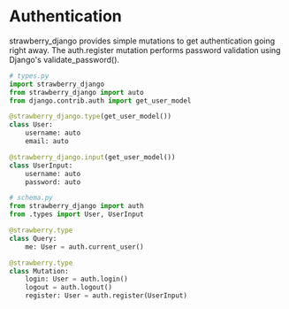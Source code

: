 # Authentication

strawberry_django provides simple mutations to get authentication going right
away. The auth.register mutation performs password validation using Django's
validate_password().

```python
# types.py
import strawberry_django
from strawberry_django import auto
from django.contrib.auth import get_user_model

@strawberry_django.type(get_user_model())
class User:
    username: auto
    email: auto

@strawberry_django.input(get_user_model())
class UserInput:
    username: auto
    password: auto

# schema.py
from strawberry_django import auth
from .types import User, UserInput

@strawberry.type
class Query:
    me: User = auth.current_user()

@strawberry.type
class Mutation:
    login: User = auth.login()
    logout = auth.logout()
    register: User = auth.register(UserInput)
```
